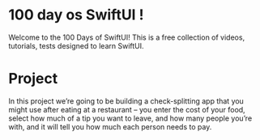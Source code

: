 # 100 day os SwiftUI !

Welcome to the 100 Days of SwiftUI! This is a free collection of videos, tutorials, tests designed to learn SwiftUI.

# Project

In this project we’re going to be building a check-splitting app that you might use after eating at a restaurant – you enter the cost of your food, select how much of a tip you want to leave, and how many people you’re with, and it will tell you how much each person needs to pay.
